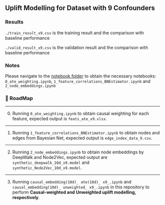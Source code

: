 ## Uplift Modelling for Dataset with 9 Confounders
### Results
`./train_result_x9.csv` is the training result and the comparison with baseline performance

`./valid_result_x9.csv` is the validation result and the comparison with baseline performance
### Notes
Please navigate to the [notebook folder](../../../notebooks) to obtain the necessary notebooks: `0_ate_weighting.ipynb`, `1_feature_correlations_BNEstimator.ipynb` and `2_node_embeddings.ipynb`

### 🎯 RoadMap
---
0. Running `0_ate_weighting.ipynb` to obtain causal weighting for each feature, expected output is `feats_ate_x9.xlsx`.
---
1. Running `1_feature_correlations_BNEstimator.ipynb` to obtain nodes and edges from Bayesian Net, expected output is `edge_index_data_9.csv`.
---
2. Running `2_node_embeddings.ipynb` to obtain node embeddings by DeepWalk and Node2Vec, expected output are `synthetic_deepwalk_10d_x9.model` and `synthetic_Node2Vec_10d_x9.model`.
---
3. Running `causal_embedding(10d)_ ate(10d)_ x9_.ipynb` and `causal_embedding(10d)_ unweighted_ x9_.ipynb` in this repository to perform **Causal-weighted and Unweighted uplift modelling, respectively**.

